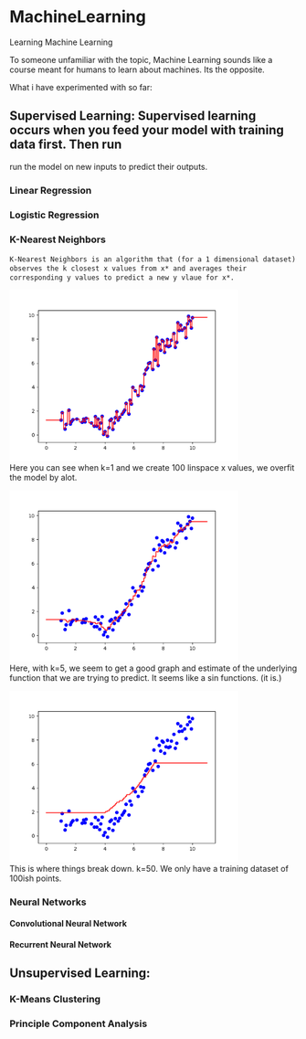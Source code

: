 # MachineLearning
Learning Machine Learning

To someone unfamiliar with the topic, Machine Learning sounds like a course meant for humans to learn about machines. 
Its the opposite.

What i have experimented with so far:

## Supervised Learning: Supervised learning occurs when you feed your model with training data first. Then run
run the model on new inputs to predict their outputs.

### Linear Regression
  
### Logistic Regression
  
### K-Nearest Neighbors
        
    K-Nearest Neighbors is an algorithm that (for a 1 dimensional dataset) observes the k closest x values from x* and averages their corresponding y values to predict a new y vlaue for x*.
        
   <img src="images/k1.png" width="400" height="300"/></br>
   Here you can see when k=1 and we create 100 linspace x values, we overfit the model by alot.
   
   <img src="images/k5.png" width="400" height="300"/></br>
   Here, with k=5, we seem to get a good graph and estimate of the underlying function that we are trying to predict.
   It seems like a sin functions. (it is.)
   
   <img src="images/k50.png" width="400" height="300"/></br>
   This is where things break down. k=50. We only have a training dataset of 100ish points.
         
### Neural Networks

#### Convolutional Neural Network 
#### Recurrent Neural Network
  
## Unsupervised Learning:

### K-Means Clustering
  
### Principle Component Analysis
  

